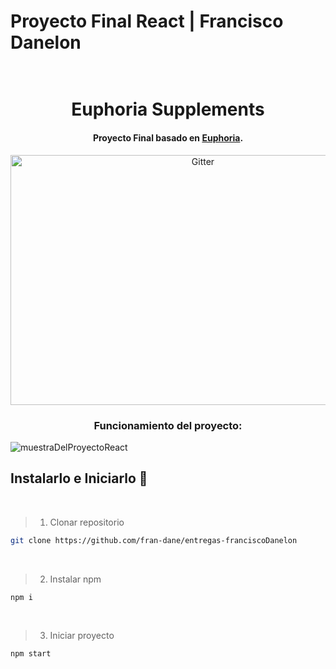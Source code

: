 # Proyecto Final React | Francisco Danelon

<h1 align="center">
  <br>
  Euphoria Supplements
  <br>
</h1>

<h4 align="center">Proyecto Final basado en <a href="https://euphoriapre.com/" target="_blank">Euphoria</a>.</h4>

<p align="center">
  <a href="https://euphoriapre.com/">
    <img src="https://cdn.shopify.com/s/files/1/0245/5116/1905/files/Euphoria_Pre_2.0_2f34532d-eec7-4ca9-961f-a7001373853e.png?v=1664759850"
      width="600px" height="400px"   alt="Gitter">
  </a>

<h3 align="center">Funcionamiento del proyecto: </h3>

![muestraDelProyectoReact](https://user-images.githubusercontent.com/102756432/195105741-46ee4ac3-65b7-4015-9cae-84d2fed6f912.gif)

## Instalarlo e Iniciarlo 🚀
<br />

> 1. Clonar repositorio

```sh
git clone https://github.com/fran-dane/entregas-franciscoDanelon
```
<br />

> 2. Instalar npm

```sh
npm i
```
<br />

> 3. Iniciar proyecto

```sh
npm start
```
<br />
